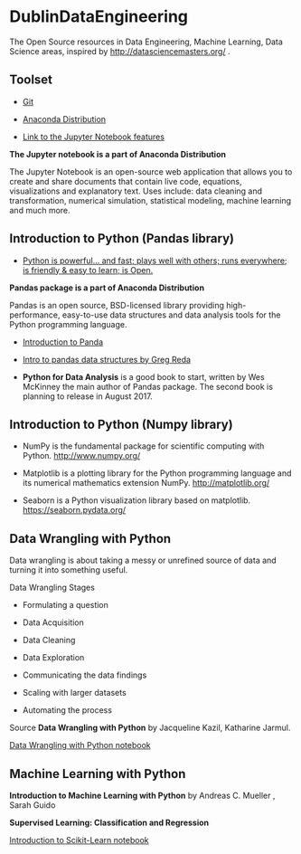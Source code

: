 # DublinDataEngineering

The Open Source resources in Data Engineering, Machine Learning, Data Science areas, inspired by http://datasciencemasters.org/ .


## Toolset

* [Git](https://git-scm.com/)

* [Anaconda Distribution](https://www.continuum.io/downloads)

* [Link to the Jupyter Notebook features](http://arogozhnikov.github.io/2016/09/10/jupyter-features.html)

**The Jupyter notebook is a part of Anaconda Distribution**

The Jupyter Notebook is an open-source web application that allows you to create and share documents that contain live code, equations, visualizations and explanatory text. Uses include: data cleaning and transformation, numerical simulation, statistical modeling, machine learning and much more.


## Introduction to Python (Pandas library)


* [Python is powerful... and fast; plays well with others; runs everywhere; is friendly & easy to learn; is Open.](https://www.python.org/about/)

**Pandas package is a part of Anaconda Distribution**

Pandas is an open source, BSD-licensed library providing high-performance, easy-to-use data structures and data analysis tools for the Python programming language.

* [Introduction to Panda](http://pandas.pydata.org/pandas-docs/stable/10min.html)

* [Intro to pandas data structures by Greg Reda](http://www.gregreda.com/2013/10/26/intro-to-pandas-data-structures/)

* **Python for Data Analysis** is a good book to start, written by Wes McKinney the main author of Pandas package. The second book is planning to release in August 2017.

## Introduction to Python (Numpy library)

* NumPy is the fundamental package for scientific computing with Python. http://www.numpy.org/

* Matplotlib is a plotting library for the Python programming language and its numerical mathematics extension NumPy. http://matplotlib.org/

* Seaborn is a Python visualization library based on matplotlib. https://seaborn.pydata.org/

## Data Wrangling with Python

Data wrangling is about taking a messy or unrefined source of data and turning it into something useful.


Data Wrangling Stages

* Formulating a question 

* Data Acquisition 

* Data Cleaning

* Data Exploration

* Communicating the data findings 

* Scaling with larger datasets

* Automating the process

Source  **Data Wrangling with Python** by Jacqueline Kazil, Katharine Jarmul.

[Data Wrangling with Python notebook](DataWranglingPython.ipynb)



## Machine Learning with Python

**Introduction to Machine Learning with Python** by  Andreas C. Mueller , Sarah Guido 

**Supervised Learning: Classification and Regression**

[Introduction to Scikit-Learn notebook](IntroductionToScikitLearn.ipynb)

